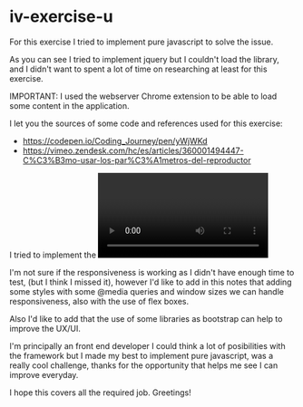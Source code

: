 # iv-exercise-u

For this exercise I tried to implement pure javascript to solve the issue. 

As you can see I tried to implement jquery but I couldn't load the library, and I 
didn't want to spent a lot of time on researching at least for this exercise.

IMPORTANT: I used the webserver Chrome extension to be able to load some content in the application.

I let you the sources of some code and references used for this exercise:
- https://codepen.io/Coding_Journey/pen/yWjWKd
- https://vimeo.zendesk.com/hc/es/articles/360001494447-C%C3%B3mo-usar-los-par%C3%A1metros-del-reproductor

I tried to implement the <video> tag but to show vimeo videos I need a pro account on vimeo so I implemented the iframe approach.

I'm not sure if the responsiveness is working as I didn't have enough time to test, (but I think I missed it), however I'd like to add in this notes that adding some styles with some @media queries and window sizes we can handle responsiveness, also with the use of flex boxes.

Also I'd like to add that the use of some libraries as bootstrap can help to improve the UX/UI.

I'm principally an front end developer I could think a lot of posibilities with the framework but I made my best to implement pure javascript, was a really cool challenge, thanks for the opportunity that helps me see I can improve everyday.

I hope this covers all the required job.
Greetings!
